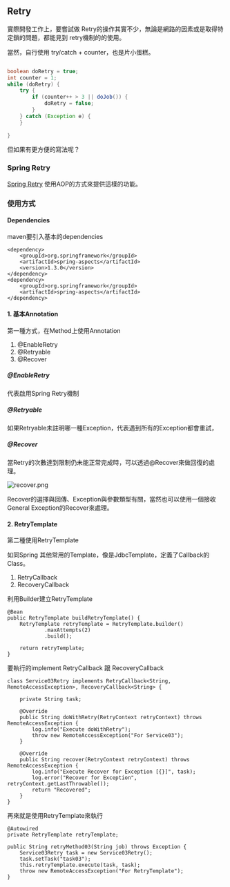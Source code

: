 ## Retry

實際開發工作上，要嘗試做 Retry的操作其實不少，無論是網路的因素或是取得特定鎖的問題，都能見到 retry機制的的使用。

當然，自行使用 try/catch + counter，也是片小蛋糕。

```java

boolean doRetry = true;
int counter = 1;
while (doRetry) {
    try {
        if (counter++ > 3 || doJob()) {
            doRetry = false;
        }
    } catch (Exception e) {
    }
    
}

```

但如果有更方便的寫法呢？

### Spring Retry

[Spring Retry](https://github.com/spring-projects/spring-retry) 使用AOP的方式來提供這樣的功能。

### 使用方式

#### Dependencies

maven要引入基本的dependencies

```
<dependency>
	<groupId>org.springframework</groupId>
	<artifactId>spring-aspects</artifactId>
	<version>1.3.0</version>
</dependency>
<dependency>
	<groupId>org.springframework</groupId>
	<artifactId>spring-aspects</artifactId>
</dependency>
```

#### 1. 基本Annotation

第一種方式，在Method上使用Annotation

1. @EnableRetry
2. @Retryable
3. @Recover

##### @EnableRetry

代表啟用Spring Retry機制

##### @Retryable

如果Retryable未註明哪一種Exception，代表遇到所有的Exception都會重試，

##### @Recover

當Retry的次數達到限制仍未能正常完成時，可以透過@Recover來做回復的處理。

![recover.png](https://blog.elliot.tw/wp-content/uploads/2020/09/SpringRetry01.png)

Recover的選擇與回傳、Exception與參數類型有關，當然也可以使用一個接收General Exception的Recover來處理。

#### 2. RetryTemplate

第二種使用RetryTemplate

如同Spring 其他常用的Template，像是JdbcTemplate，定義了Callback的Class。

1. RetryCallback 
2. RecoveryCallback

利用Builder建立RetryTemplate

```
@Bean
public RetryTemplate buildRetryTemplate() {
	RetryTemplate retryTemplate = RetryTemplate.builder()
			.maxAttempts(2)
			.build();

	return retryTemplate;
}
```

要執行的implement RetryCallback 跟 RecoveryCallback

```
class Service03Retry implements RetryCallback<String, RemoteAccessException>, RecoveryCallback<String> {

	private String task;

	@Override
	public String doWithRetry(RetryContext retryContext) throws RemoteAccessException {
		log.info("Execute doWithRetry");
		throw new RemoteAccessException("For Service03");
	}

	@Override
	public String recover(RetryContext retryContext) throws RemoteAccessException {
		log.info("Execute Recover for Exception [{}]", task);
		log.error("Recover for Exception", retryContext.getLastThrowable());
		return "Recovered";
	}
}
```

再來就是使用RetryTemplate來執行

```
@Autowired
private RetryTemplate retryTemplate;

public String retryMethod03(String job) throws Exception {
	Service03Retry task = new Service03Retry();
	task.setTask("task03");
	this.retryTemplate.execute(task, task);
	throw new RemoteAccessException("For RetryTemplate");
}
```
